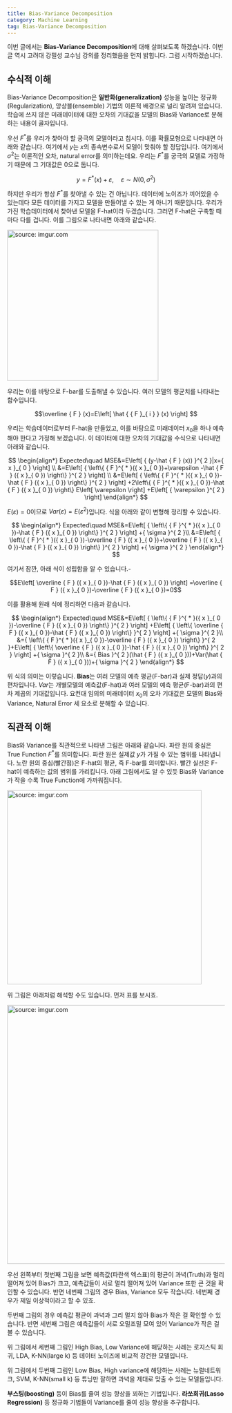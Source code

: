```yaml
---
title: Bias-Variance Decomposition
category: Machine Learning
tag: Bias-Variance Decomposition
---
```


이번 글에서는 **Bias-Variance Decomposition**에 대해 살펴보도록 하겠습니다. 이번 글 역시 고려대 강필성 교수님 강의를 정리했음을 먼저 밝힙니다. 그럼 시작하겠습니다.



## 수식적 이해

Bias-Variance Decomposition은 **일반화(generalization)** 성능을 높이는 정규화(Regularization), 앙상블(ensemble) 기법의 이론적 배경으로 널리 알려져 있습니다. 학습에 쓰지 않은 미래데이터에 대한 오차의 기대값을 모델의 Bias와 Variance로 분해하는 내용이 골자입니다.

우선 $F^*$를 우리가 찾아야 할 궁극의 모델이라고 칩시다. 이를 확률모형으로 나타내면 아래와 같습니다. 여기에서 $y$는 $x$의 종속변수로서 모델이 맞춰야 할 정답입니다. 여기에서 $σ^2$는 이론적인 오차, natural error를 의미하는데요. 우리는 $F^*$를 궁극의 모델로 가정하기 때문에 그 기대값은 0으로 둡니다.



$$y={ F }^{ * }(x)+\varepsilon ,\quad \varepsilon \sim N(0,{ \sigma  }^{ 2 })$$



하지만 우리가 항상 $F^*$를 찾아낼 수 있는 건 아닙니다. 데이터에 노이즈가 끼어있을 수 있는데다 모든 데이터를 가지고 모델을 만들어낼 수 있는 게 아니기 때문입니다. 우리가 가진 학습데이터에서 찾아낸 모델을 F-hat이라 두겠습니다. 그러면 F-hat은 구축할 때마다 다를 겁니다. 이를 그림으로 나타내면 아래와 같습니다.

<a href="http://imgur.com/3m4rZO4"><img src="http://i.imgur.com/3m4rZO4.png" width="350px" title="source: imgur.com" /></a>

우리는 이를 바탕으로 F-bar를 도출해낼 수 있습니다. 여러 모델의 평균치를 나타내는 함수입니다.



$$\overline { F } (x)=E\left[ \hat { { F }_{ i } } (x) \right] $$



우리는 학습데이터로부터 F-hat을 만들었고, 이를 바탕으로 미래데이터 $x_0$을 하나 예측해야 한다고 가정해 보겠습니다. 이 데이터에 대한 오차의 기대값을 수식으로 나타내면 아래와 같습니다. 


$$
\begin{align*}
Expected\quad MSE&=E\left[ { (y-\hat { F } (x)) }^{ 2 }|x={ x }_{ 0 } \right] \\ &=E\left[ { \left\{ { F }^{ * }({ x }_{ 0 })+\varepsilon -\hat { F } ({ x }_{ 0 }) \right\}  }^{ 2 } \right] \\ &=E\left[ { \left\{ { F }^{ * }({ x }_{ 0 })-\hat { F } ({ x }_{ 0 }) \right\}  }^{ 2 } \right] +2\left\{ { F }^{ * }({ x }_{ 0 })-\hat { F } ({ x }_{ 0 }) \right\} E\left[ \varepsilon  \right] +E\left[ { \varepsilon  }^{ 2 } \right] 
\end{align*}
$$


$E(ε)=0$이므로 $Var(ε)=E(ε^2)$입니다. 식을 아래와 같이 변형해 정리할 수 있습니다.


$$
\begin{align*}
Expected\quad MSE&=E\left[ { \left\{ { F }^{ * }({ x }_{ 0 })-\hat { F } ({ x }_{ 0 }) \right\}  }^{ 2 } \right] +{ \sigma  }^{ 2 }\\ &=E\left[ { \left\{ { F }^{ * }({ x }_{ 0 })-\overline { F } ({ x }_{ 0 })+\overline { F } ({ x }_{ 0 })-\hat { F } ({ x }_{ 0 }) \right\}  }^{ 2 } \right] +{ \sigma  }^{ 2 }
\end{align*}
$$


여기서 잠깐, 아래 식이 성립함을 알 수 있습니다.-



$$E\left[ \overline { F } ({ x }_{ 0 })-\hat { F } ({ x }_{ 0 }) \right] =\overline { F } ({ x }_{ 0 })-\overline { F } ({ x }_{ 0 })=0$$



이를 활용해 원래 식에 정리하면 다음과 같습니다.


$$
\begin{align*}
Expected\quad MSE&=E\left[ { \left\{ { F }^{ * }({ x }_{ 0 })-\overline { F } ({ x }_{ 0 }) \right\}  }^{ 2 } \right] +E\left[ { \left\{ \overline { F } ({ x }_{ 0 })-\hat { F } ({ x }_{ 0 }) \right\}  }^{ 2 } \right] +{ \sigma  }^{ 2 }\\ &={ \left\{ { F }^{ * }({ x }_{ 0 })-\overline { F } ({ x }_{ 0 }) \right\}  }^{ 2 }+E\left[ { \left\{ \overline { F } ({ x }_{ 0 })-\hat { F } ({ x }_{ 0 }) \right\}  }^{ 2 } \right] +{ \sigma  }^{ 2 }\\ &={ Bias }^{ 2 }(\hat { F } ({ x }_{ 0 }))+Var(\hat { F } ({ x }_{ 0 }))+{ \sigma  }^{ 2 }
\end{align*}
$$


위 식의 의미는 이렇습니다. **Bias**는 여러 모델의 예측 평균(F-bar)과 실제 정답($y$)과의 편차입니다. $Var$는 개별모델의 예측값(F-hat)과 여러 모델의 예측 평균(F-bar)과의 편차 제곱의 기대값입니다. 요컨대 임의의 미래데이터 $x_0$의 오차 기대값은 모델의 Bias와 Variance, Natural Error 세 요소로 분해할 수 있습니다.



## 직관적 이해

Bias와 Variance를 직관적으로 나타낸 그림은 아래와 같습니다. 파란 원의 중심은 True Function $F^*$를 의미합니다. 파란 원은 실제값 $y$가 가질 수 있는 범위를 나타냅니다. 노란 원의 중심(빨간점)은 F-hat의 평균, 즉 F-bar를 의미합니다. 빨간 실선은 F-hat이 예측하는 값의 범위를 가리킵니다. 아래 그림에서도 알 수 있듯 Bias와 Variance가 작을 수록 True Function에 가까워집니다.

<a href="http://imgur.com/TMLib2X"><img src="http://i.imgur.com/TMLib2X.png" width="450px" title="source: imgur.com" /></a>

위 그림은 아래처럼 해석할 수도 있습니다. 먼저 표를 보시죠.

<a href="http://imgur.com/DxsRMnO"><img src="http://i.imgur.com/DxsRMnO.png" width="600px" title="source: imgur.com" /></a>

우선 왼쪽부터 첫번째 그림을 보면 예측값(파란색 엑스표)의 평균이 과녁(Truth)과 멀리 떨어져 있어 Bias가 크고, 예측값들이 서로 멀리 떨어져 있어 Variance 또한 큰 것을 확인할 수 있습니다. 반면 네번째 그림의 경우 Bias, Variance 모두 작습니다. 네번째 경우가 제일 이상적이라고 할 수 있죠.

두번째 그림의 경우 예측값 평균이 과녁과 그리 멀지 않아 Bias가 작은 걸 확인할 수 있습니다. 반면 세번째 그림은 예측값들이 서로 오밀조밀 모여 있어 Variance가 작은 걸 볼 수 있습니다.

위 그림에서 세번째 그림인 High Bias, Low Variance에 해당하는 사례는 로지스틱 회귀, LDA, K-NN(large k) 등 데이터 노이즈에 비교적 강건한 모델입니다.

위 그림에서 두번째 그림인 Low Bias, High variance에 해당하는 사례는 뉴럴네트워크, SVM, K-NN(small k) 등 튜닝만 잘하면 과녁을 제대로 맞출 수 있는 모델들입니다.

**부스팅(boosting)** 등이 Bias를 줄여 성능 향상을 꾀하는 기법입니다. **라쏘회귀(Lasso Regression)** 등 정규화 기법들이 Variance를 줄여 성능 향상을 추구합니다.